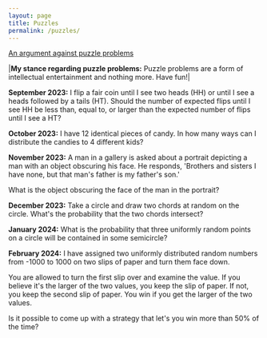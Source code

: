 ```yaml
---
layout: page
title: Puzzles
permalink: /puzzles/
---
```


[An argument against puzzle problems](https://www.stat.berkeley.edu/~aldous/Blog/puzzles_harmful.html)

|**My stance regarding puzzle problems:** Puzzle problems are a form of intellectual entertainment and nothing more.
Have fun!|

**September 2023:**
I flip a fair coin until I see two heads (HH) or until I see a heads followed by a tails (HT).
Should the number of expected flips until I see HH be less than, equal to, or larger than the expected 
number of flips until I see a HT?

**October 2023:**
I have 12 identical pieces of candy. In how many ways can I distribute the candies to 4 
different kids?

**November 2023:**
A man in a gallery is asked about a portrait depicting a man with an object obscuring his face.
He responds, 'Brothers and sisters I have none, but that man's father is my father's son.'

What is the object obscuring the face of the man in the portrait?

**December 2023:**
Take a circle and draw two chords at random on the circle. What's the probability that the two 
chords intersect?

**January 2024:**
What is the probability that three uniformly random points on a circle will be contained in some semicircle?

**February 2024:**
I have assigned two uniformly distributed random numbers from -1000 to 1000 on two slips of paper and turn them face down.

You are allowed to turn the first slip over and examine the value. If you believe it's the larger of the two values, you keep
the slip of paper. If not, you keep the second slip of paper. You win if you get the larger of the two values.

Is it possible to come up with a strategy that let's you win more than 50% of the time?